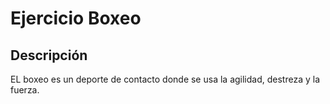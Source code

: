 # Ejercicio Boxeo

## Descripción
EL boxeo es un deporte de contacto donde se usa la agilidad, destreza y la fuerza.